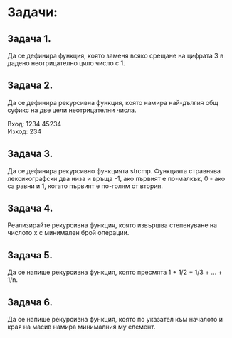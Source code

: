 # Задачи:

## Задача 1.
Да се дефинира функция, която заменя всяко срещане на цифрата 3 в дадено неотрицателно цяло число с 1.

## Задача 2.
Да се дефинира рекурсивна функция, която намира най-дългия общ суфикс на две цели неотрицателни числа.

Вход: 1234 45234 \
Изход: 234

## Задача 3.
Да се дефинира рекурсивно функцията strcmp. Функцията стравнява лексикографски два низа и връща -1, ако първият е по-малкък, 0 - ако са равни и 1, когато първият е по-голям от втория.

## Задача 4.
Реализирайте рекурсивна функция, която извършва степенуване на числото х с минимален брой операции.

## Задача 5.
Да се напише рекурсивна функция, която пресмята 1 + 1/2 + 1/3 + ... + 1/n.

## Задача 6.
Да се напише рекурсивна функция, която по указател към началото и края на масив намира минималния му елемент.